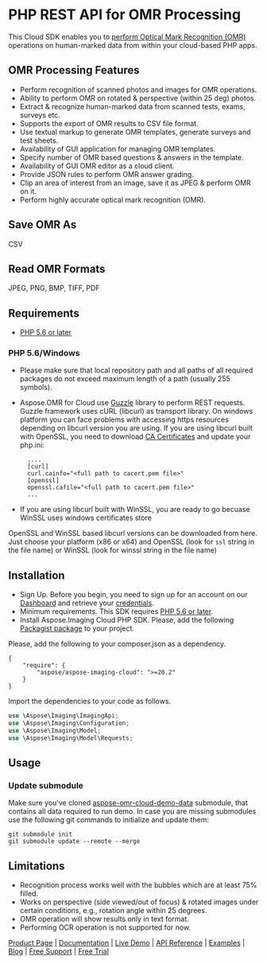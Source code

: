 # PHP REST API for OMR Processing

This Cloud SDK enables you to [perform Optical Mark Recognition (OMR)](https://products.aspose.cloud/omr/net) operations on human-marked data from within your cloud-based PHP apps.

## OMR Processing Features

- Perform recognition of scanned photos and images for OMR operations.
- Ability to perform OMR on rotated & perspective (within 25 deg) photos.
- Extract & recognize human-marked data from scanned tests, exams, surveys etc.
- Supports the export of OMR results to CSV file format.
- Use textual markup to generate OMR templates, generate surveys and test sheets.
- Availability of GUI application for managing OMR templates.
- Specify number of OMR based questions & answers in the template.
- Availability of GUI OMR editor as a cloud client.
- Provide JSON rules to perform OMR answer grading.
- Clip an area of interest from an image, save it as JPEG & perform OMR on it.
- Perform highly accurate optical mark recognition (OMR).

## Save OMR As

CSV

## Read OMR Formats

JPEG, PNG, BMP, TIFF, PDF

## Requirements

- [PHP 5.6 or later](https://www.php.net/releases/)

### PHP 5.6/Windows

- Please make sure that local repository path and all paths of all required packages do not exceed maximum length of a path (usually 255 symbols).
- Aspose.OMR for Cloud use [Guzzle](http://guzzle3.readthedocs.io/getting-started/overview.html) library to perform REST requests. Guzzle framework uses cURL (libcurl) as transport library. On windows platform you can face problems with accessing https resources depending on libcurl version you are using.
        If you are using libcurl built with OpenSSL, you need to download [CA Certificates](https://curl.haxx.se/docs/caextract.html) and update your php.ini:
  
  ```curl
    ....
    [curl]
    curl.cainfo="<full path to cacert.pem file>"
    [openssl]
    openssl.cafile="<full path to cacert.pem file>"
    ...
  ```

- If you are using libcurl built with WinSSL, you are ready to go becuase WinSSL uses windows certificates store

OpenSSL and WinSSL based libcurl versions can be downloaded from here. Just choose your platform (x86 or x64) and OpenSSL (look for `ssl` string in the file name) or WinSSL (look for winssl string in the file name)

## Installation

- Sign Up. Before you begin, you need to sign up for an account on our [Dashboard](https://dashboard.aspose.cloud/) and retrieve your [credentials](https://dashboard.aspose.cloud/#/apps).
- Minimum requirements. This SDK requires [PHP 5.6 or later](https://www.php.net/releases/).
- Install Aspose.Imaging Cloud PHP SDK. Please, add the following [Packagist package](https://packagist.org/packages/aspose/aspose-imaging-cloud) to your project.

Please, add the following to your composer.json as a dependency.

```console
{
    "require": {
        "aspose/aspose-imaging-cloud": ">=20.2"
    }
}
```

Import the dependencies to your code as follows.

```php
use \Aspose\Imaging\ImagingApi;
use \Aspose\Imaging\Configuration;
use \Aspose\Imaging\Model;
use \Aspose\Imaging\Model\Requests;
```

## Usage

### Update submodule

Make sure you've cloned [aspose-omr-cloud-demo-data](https://github.com/aspose-omr-cloud/aspose-omr-cloud-demo-data) submodule, that contains all data required to run demo. In case you are missing submodules use the following git commands to initialize and update them:

```console
git submodule init
git submodule update --remote --merge
```

## Limitations

- Recognition process works well with the bubbles which are at least 75% filled.
- Works on perspective (side viewed/out of focus) & rotated images under certain conditions, e.g., rotation angle within 25 degrees.
- OMR operation will show results only in text format.
- Performing OCR operation is not supported for now.

[Product Page](https://products.aspose.cloud/omr/net) | [Documentation](https://docs.aspose.cloud/display/omrcloud/Home) | [Live Demo](https://products.aspose.app/omr/family) | [API Reference](https://apireference.aspose.cloud/omr/) | [Examples](https://github.com/aspose-omr-cloud) | [Blog](https://blog.aspose.cloud/category/omr/) | [Free Support](https://forum.aspose.cloud/c/omr) | [Free Trial](https://dashboard.aspose.cloud/#/apps)
